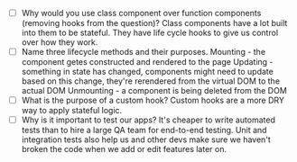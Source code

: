- [ ] Why would you use class component over function components (removing hooks from the question)?
Class components have a lot built into them to be stateful. They have life cycle hooks to give us control over how they work.
- [ ] Name three lifecycle methods and their purposes.
Mounting - the component getes constructed and rendered to the page
Updating - something in state has changed, components might need to update based on this change, they're rerendered from the virtual DOM to the actual DOM
Unmounting - a component is being deleted from the DOM
- [ ] What is the purpose of a custom hook?
Custom hooks are a more DRY way to apply stateful logic.
- [ ] Why is it important to test our apps?
It's cheaper to write automated tests than to hire a large QA team for end-to-end testing. Unit and integration tests also help us and other devs make sure we haven't broken the code when we add or edit features later on.